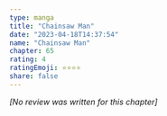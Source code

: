 ```yaml
---
type: manga
title: "Chainsaw Man"
date: "2023-04-18T14:37:54"
name: "Chainsaw Man"
chapter: 65
rating: 4
ratingEmoji: ⭐️⭐️⭐️⭐️
share: false
---
```


*[No review was written for this chapter]*
